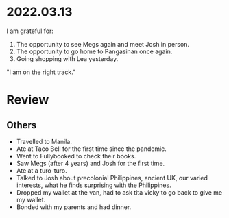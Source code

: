 # 2022.03.13

I am grateful for:

1. The opportunity to see Megs again and meet Josh in person.
2. The opportunity to go home to Pangasinan once again.
3. Going shopping with Lea yesterday.

"I am on the right track."

# Review

## Others

- Travelled to Manila.
- Ate at Taco Bell for the first time since the pandemic.
- Went to Fullybooked to check their books.
- Saw Megs (after 4 years) and Josh for the first time.
- Ate at a turo-turo.
- Talked to Josh about precolonial Philippines, ancient UK, our varied interests, what he finds surprising with the Philippines.
- Dropped my wallet at the van, had to ask tita vicky to go back to give me my wallet.
- Bonded with my parents and had dinner.


